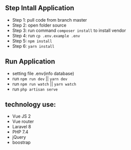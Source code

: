## Step Intall Application
- Step 1: pull code from branch master
- Step 2: open folder source
- Step 3: run command 
``` composer install ```
to install vendor
- Step 4: run 
``` cp .env.example .env ```
- Step 5: `npm install`
- Step 6: `yarn install`

## Run Application
- setting file .env(info database)
- run `npm run dev` || `yarn dev`
- run `npm run watch` || `yarn watch`
- run `php artisan serve`

## technology use:
- Vue JS 2
- Vue router
- Laravel 8
- PHP 7.4
- jQuery
- boostrap